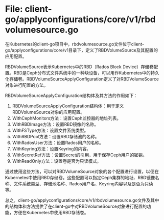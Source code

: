 # File: client-go/applyconfigurations/core/v1/rbdvolumesource.go

在Kubernetes的client-go项目中，rbdvolumesource.go文件位于client-go/applyconfigurations/core/v1目录下，定义了RBDVolumeSource及其配置的应用配置。

RBDVolumeSource表示Kubernetes中的RBD（Rados Block Device）存储卷配置。RBD是Ceph分布式文件系统中的一种块设备，可以用作Kubernetes中的持久化存储卷。RBDVolumeSourceApplyConfiguration定义了对RBDVolumeSource对象进行配置的方法。

RBDVolumeSourceApplyConfiguration结构体及其方法的作用如下：

1. RBDVolumeSourceApplyConfiguration结构体：用于定义RBDVolumeSource对象的应用配置。
2. WithCephMonitors方法：设置Ceph监控器的地址列表。
3. WithRBDImage方法：设置RBD镜像的名称。
4. WithFSType方法：设置文件系统类型。
5. WithRBDPool方法：设置RBD存储池的名称。
6. WithRadosUser方法：设置Rados用户的名称。
7. WithKeyring方法：设置Keyring的内容。
8. WithSecretRef方法：设置Secret的引用，用于保存Ceph用户的密钥。
9. WithReadOnly方法：设置卷是否为只读模式。

通过使用这些方法，可以对RBDVolumeSource对象的各个配置进行设置，以便在Kubernetes中使用RBD存储卷。这些配置可以指定Ceph集群的地址、RBD镜像名称、文件系统类型、存储池名称、Rados用户名、Keyring内容以及是否为只读等。

总之，client-go/applyconfigurations/core/v1/rbdvolumesource.go文件及其中的结构体和方法提供了在client-go中对RBDVolumeSource对象进行配置的功能，方便在Kubernetes中使用RBD存储卷。

